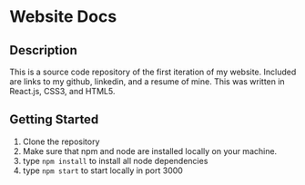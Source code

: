 
# Website Docs

## Description

This is a source code repository of the first iteration of my website. Included are links to my github, linkedin, and a resume of mine. This was written in React.js, CSS3, and HTML5. 

## Getting Started

1. Clone the repository
2. Make sure that npm and node are installed locally on your machine.
3. type `npm install` to install all node dependencies
4. type `npm start` to start locally in port 3000
